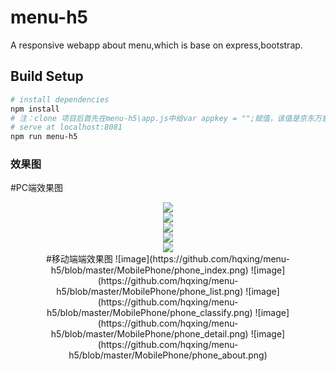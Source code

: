 # menu-h5
A responsive webapp about menu,which is base on express,bootstrap.
## Build Setup
``` bash
# install dependencies
npm install
# 注：clone 项目后首先在menu-h5\app.js中给var appkey = "";赋值，该值是京东万象API的开发者秘钥，在https://wx.jdcloud.com/market/datas/26/11072注册后就会得到开发者秘钥
# serve at localhost:8081
npm run menu-h5
```
### 效果图
#PC端效果图
<div align=center><img src="https://github.com/hqxing/menu-h5/blob/master/pc/index.png" /><div>
<div align=center><img src="https://github.com/hqxing/menu-h5/blob/master/pc/list.png" /><div>
<div align=center><img src="https://github.com/hqxing/menu-h5/blob/master/pc/detail.png" /><div>
<div align=center><img src="https://github.com/hqxing/menu-h5/blob/master/pc/classify.png" /><div>
<div align=center><img src="https://github.com/hqxing/menu-h5/blob/master/pc/about.png" /><div>
#移动端端效果图
![image](https://github.com/hqxing/menu-h5/blob/master/MobilePhone/phone_index.png)
![image](https://github.com/hqxing/menu-h5/blob/master/MobilePhone/phone_list.png)
![image](https://github.com/hqxing/menu-h5/blob/master/MobilePhone/phone_classify.png)
![image](https://github.com/hqxing/menu-h5/blob/master/MobilePhone/phone_detail.png)
![image](https://github.com/hqxing/menu-h5/blob/master/MobilePhone/phone_about.png)


